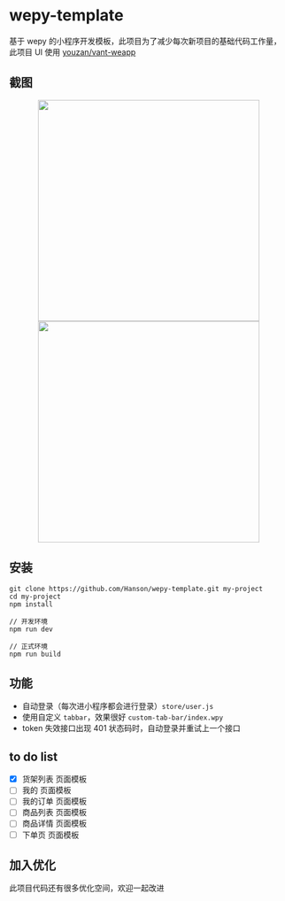 # wepy-template

基于 wepy 的小程序开发模板，此项目为了减少每次新项目的基础代码工作量，此项目 UI 使用 [youzan/vant-weapp](https://github.com/youzan/vant-weapp)

## 截图

<center class="half">
    <img src="https://i.loli.net/2020/02/18/YQa9VGS2d6kBI81.png" height="400"/><img src="https://i.loli.net/2020/02/22/a5RGleJ4hyID6uX.png" height="400"/>
</center>

## 安装

```
git clone https://github.com/Hanson/wepy-template.git my-project
cd my-project
npm install

// 开发环境
npm run dev

// 正式环境
npm run build
```

## 功能

* 自动登录（每次进小程序都会进行登录）`store/user.js`
* 使用自定义 `tabbar`，效果很好 `custom-tab-bar/index.wpy`
* token 失效接口出现 401 状态码时，自动登录并重试上一个接口

## to do list

* [x] 货架列表 页面模板
* [ ] 我的 页面模板
* [ ] 我的订单 页面模板
* [ ] 商品列表 页面模板
* [ ] 商品详情 页面模板
* [ ] 下单页 页面模板

## 加入优化

此项目代码还有很多优化空间，欢迎一起改进
